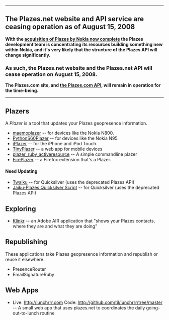 
---


## The Plazes.net website and API service are ceasing operation as of August 15, 2008 ##

**With the [acquisition of Plazes by Nokia now complete](http://blog.plazes.com/?p=253) the Plazes development team is concentrating its resources building something new within Nokia, and it's very likely that the structure of the Plazes API will change significantly.**

### As such, the Plazes.net website and the Plazes.net API will cease operation on August 15, 2008. ###

**The Plazes.com site, and [the Plazes.com API](http://plazes.com/api/docs), will remain in operation for the time-being.**


---


## Plazers ##

A _Plazer_ is a tool that updates your Plazes geopresence information.

  * [maemoplazer](maemoplazer.md) -- for devices like the Nokia N800.
  * [PythonS60Plazer](PythonS60Plazer.md) -- for devices like the Nokia N95.
  * [iPlazer](iPlazer.md) -- for the iPhone and iPod Touch.
  * [TinyPlazer](http://tinyplazer.com) -- a web app for mobile devices
  * [plazer\_ruby\_activeresource](http://code.google.com/p/plazes/source/browse/trunk/plazer_ruby_activeresource/plazer.rb) -- A simple commandline plazer
  * [FirePlazer](FirePlazer.md) -- a Firefox extension that's a Plazer.

#### Need Updating ####

  * [Twaiku](http://code.google.com/p/twaiku/) -- for Quicksilver (uses the deprecated Plazes API)
  * [Jaiku-Plazes Quicksilver Script](http://automatique.svnrepository.com/tijs/trac.cgi/browser/quicksilver/jaiku-plazes) -- for Quicksilver (uses the deprecated Plazes API)

## Exploring ##

  * [Klinkr](http://klinkr.net/) -- an Adobe AIR application that "shows your Plazes contacts, where they are and what they are doing"

## Republishing ##

These applications take Plazes geopresence information and republish or reuse it elsewhere.

  * PresenceRouter
  * EmailSignatureRuby

## Web Apps ##

  * Live: http://lunchrrr.com Code: http://github.com/til/lunchrrr/tree/master -- A small web app that uses plazes.net to coordinates the daily going-out-to-lunch routine